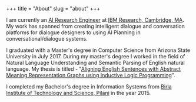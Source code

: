+++
title = "About"
slug = "about"
+++

I am currently an [AI Research Engineer](https://researcher.watson.ibm.com/researcher/view.php?person=ibm-Shubham.Agarwal) at [IBM Research, Cambridge, MA](https://www.research.ibm.com/labs/cambridge/). My work has spanned from creating intelligent dialogue and conversation platforms for dialogue designers to using AI Planning in conversational/dialogue systems.

I graduated with a Master's degree in Computer Science from Arizona State University in July 2017. During my master's degree I worked in the field of Natural Language Understanding and Semantic Parsing of English natural language. My thesis is titled - "[Aligning English Sentences with Abstract Meaning Representation Graphs using Inductive Logic Programming](https://repository.asu.edu/attachments/189619/content/Agarwal_asu_0010N_17209.pdf)".

I completed my Bachelor's degree in Information Systems from [Birla Institute of Technology and Science, Pilani](http://www.bits-pilani.ac.in/) in the year 2015.
